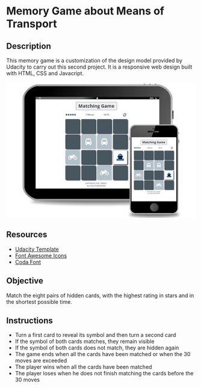 # Memory Game about Means of Transport

## Description
This memory game is a customization of the design model provided by Udacity to carry out this second project. It is a responsive web design built with HTML, CSS and Javacript.

![Memory Game about Means of Transport](images/Memory_Game_about_Means_of_Transport.jpg)

## Resources
* [Udacity Template](https://github.com/udacity/fend-project-memory-game/)
* [Font Awesome Icons](https://fontawesome.com/v4.7.0/icons/)
* [Coda Font](https://fonts.googleapis.com/css?family=Coda)

## Objective
Match the eight pairs of hidden cards, with the highest rating in stars and in the shortest possible time.

## Instructions
* Turn a first card to reveal its symbol and then turn a second card
* If the symbol of both cards matches, they remain visible
* If the symbol of both cards does not match, they are hidden again
* The game ends when all the cards have been matched or when the 30 moves are exceeded
* The player wins when all the cards have been matched
* The player loses when he does not finish matching the cards before the 30 moves
